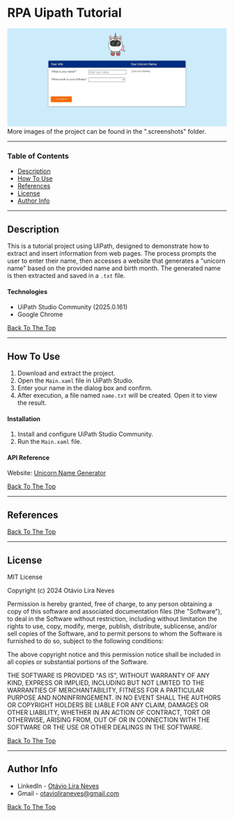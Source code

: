 # RPA Uipath Tutorial

![Project Image](.screenshots/36ecff05624016b39597e0c43fbd162c.jpg)
More images of the project can be found in the ".screenshots" folder.

---

### Table of Contents

- [Description](#description)
- [How To Use](#how-to-use)
- [References](#references)
- [License](#license)
- [Author Info](#author-info)

---

## Description

This is a tutorial project using UiPath, designed to demonstrate how to extract and insert information from web pages. The process prompts the user to enter their name, then accesses a website that generates a "unicorn name" based on the provided name and birth month. The generated name is then extracted and saved in a `.txt` file.

#### Technologies

- UiPath Studio Community (2025.0.161)
- Google Chrome

[Back To The Top](#project-name)

---

## How To Use

1. Download and extract the project.
2. Open the `Main.xaml` file in UiPath Studio.
3. Enter your name in the dialog box and confirm.
4. After execution, a file named `name.txt` will be created. Open it to view the result.

#### Installation
1. Install and configure UiPath Studio Community.
2. Run the `Main.xaml` file.

#### API Reference

Website: [Unicorn Name Generator](https://www.rpasamples.com/unicornname)

[Back To The Top](#project-name)

---

## References
[Back To The Top](#project-name)

---

## License

MIT License

Copyright (c) 2024 Otávio Lira Neves

Permission is hereby granted, free of charge, to any person obtaining a copy
of this software and associated documentation files (the "Software"), to deal
in the Software without restriction, including without limitation the rights
to use, copy, modify, merge, publish, distribute, sublicense, and/or sell
copies of the Software, and to permit persons to whom the Software is
furnished to do so, subject to the following conditions:

The above copyright notice and this permission notice shall be included in all
copies or substantial portions of the Software.

THE SOFTWARE IS PROVIDED "AS IS", WITHOUT WARRANTY OF ANY KIND, EXPRESS OR
IMPLIED, INCLUDING BUT NOT LIMITED TO THE WARRANTIES OF MERCHANTABILITY,
FITNESS FOR A PARTICULAR PURPOSE AND NONINFRINGEMENT. IN NO EVENT SHALL THE
AUTHORS OR COPYRIGHT HOLDERS BE LIABLE FOR ANY CLAIM, DAMAGES OR OTHER
LIABILITY, WHETHER IN AN ACTION OF CONTRACT, TORT OR OTHERWISE, ARISING FROM,
OUT OF OR IN CONNECTION WITH THE SOFTWARE OR THE USE OR OTHER DEALINGS IN THE
SOFTWARE.

[Back To The Top](#project-name)

---

## Author Info

- LinkedIn - [Otávio Lira Neves](https://www.linkedin.com/in/otavioliraneves/)
- Gmail - [otavioliraneves@gmail.com](mailto:otavioliraneves@gmail.com)

[Back To The Top](#project-name)

